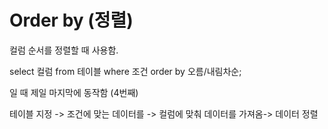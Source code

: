 # Order by (정렬)

컬럼 순서를 정렬할 때 사용함.  

select 컬럼
from 테이블
where 조건
order by 오름/내림차순;

일 때 제일 마지막에 동작함 (4번째)  

테이블 지정 -> 조건에 맞는 데이터를 -> 컬럼에 맞춰 데이터를 가져옴-> 데이터 정렬  

